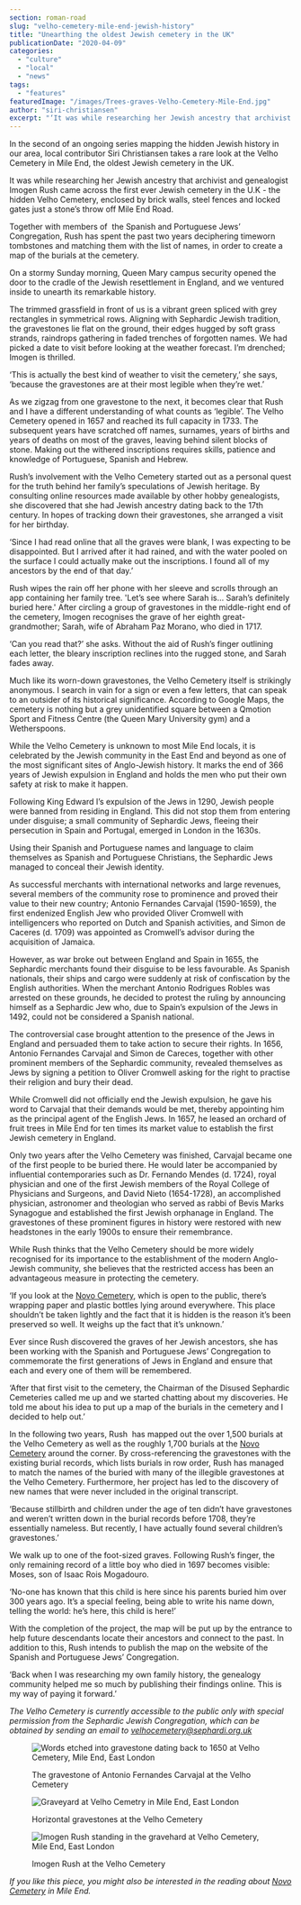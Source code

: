 ```yaml
---
section: roman-road
slug: "velho-cemetery-mile-end-jewish-history"
title: "Unearthing the oldest Jewish cemetery in the UK"
publicationDate: "2020-04-09"
categories: 
  - "culture"
  - "local"
  - "news"
tags: 
  - "features"
featuredImage: "/images/Trees-graves-Velho-Cemetery-Mile-End.jpg"
author: "siri-christiansen"
excerpt: "‘It was while researching her Jewish ancestry that archivist and genealogist Imogen Rush came across the first ever Jewish cemetery in the U.K - the hidden Velho Cemetery, enclosed by brick walls, steel fences and locked gates just a stone’s throw off Mile End Road"
---
```


In the second of an ongoing series mapping the hidden Jewish history in our area, local contributor Siri Christiansen takes a rare look at the Velho Cemetery in Mile End, the oldest Jewish cemetery in the UK.

It was while researching her Jewish ancestry that archivist and genealogist Imogen Rush came across the first ever Jewish cemetery in the U.K - the hidden Velho Cemetery, enclosed by brick walls, steel fences and locked gates just a stone’s throw off Mile End Road. 

Together with members of  the Spanish and Portuguese Jews’ Congregation, Rush has spent the past two years deciphering timeworn tombstones and matching them with the list of names, in order to create a map of the burials at the cemetery. 

On a stormy Sunday morning, Queen Mary campus security opened the door to the cradle of the Jewish resettlement in England, and we ventured inside to unearth its remarkable history.

The trimmed grassfield in front of us is a vibrant green spliced with grey rectangles in symmetrical rows. Aligning with Sephardic Jewish tradition, the gravestones lie flat on the ground, their edges hugged by soft grass strands, raindrops gathering in faded trenches of forgotten names. We had picked a date to visit before looking at the weather forecast. I’m drenched; Imogen is thrilled.

‘This is actually the best kind of weather to visit the cemetery,’ she says, ‘because the gravestones are at their most legible when they’re wet.’

As we zigzag from one gravestone to the next, it becomes clear that Rush and I have a different understanding of what counts as ‘legible’. The Velho Cemetery opened in 1657 and reached its full capacity in 1733. The subsequent years have scratched off names, surnames, years of births and years of deaths on most of the graves, leaving behind silent blocks of stone. Making out the withered inscriptions requires skills, patience and knowledge of Portuguese, Spanish and Hebrew.

Rush’s involvement with the Velho Cemetery started out as a personal quest for the truth behind her family’s speculations of Jewish heritage. By consulting online resources made available by other hobby genealogists, she discovered that she had Jewish ancestry dating back to the 17th century. In hopes of tracking down their gravestones, she arranged a visit for her birthday.

‘Since I had read online that all the graves were blank, I was expecting to be disappointed. But I arrived after it had rained, and with the water pooled on the surface I could actually make out the inscriptions. I found all of my ancestors by the end of that day.’

Rush wipes the rain off her phone with her sleeve and scrolls through an app containing her family tree. 'Let’s see where Sarah is… Sarah’s definitely buried here.' After circling a group of gravestones in the middle-right end of the cemetery, Imogen recognises the grave of her eighth great-grandmother; Sarah, wife of Abraham Paz Morano, who died in 1717. 

‘Can you read that?’ she asks. Without the aid of Rush’s finger outlining each letter, the bleary inscription reclines into the rugged stone, and Sarah fades away.

Much like its worn-down gravestones, the Velho Cemetery itself is strikingly anonymous. I search in vain for a sign or even a few letters, that can speak to an outsider of its historical significance. According to Google Maps, the cemetery is nothing but a grey unidentified square between a Qmotion Sport and Fitness Centre (the Queen Mary University gym) and a Wetherspoons. 

While the Velho Cemetery is unknown to most Mile End locals, it is celebrated by the Jewish community in the East End and beyond as one of the most significant sites of Anglo-Jewish history. It marks the end of 366 years of Jewish expulsion in England and holds the men who put their own safety at risk to make it happen. 

Following King Edward I’s expulsion of the Jews in 1290, Jewish people were banned from residing in England. This did not stop them from entering under disguise; a small community of Sephardic Jews, fleeing their persecution in Spain and Portugal, emerged in London in the 1630s.

Using their Spanish and Portuguese names and language to claim themselves as Spanish and Portuguese Christians, the Sephardic Jews managed to conceal their Jewish identity.

As successful merchants with international networks and large revenues, several members of the community rose to prominence and proved their value to their new country; Antonio Fernandes Carvajal (1590-1659), the first endenized English Jew who provided Oliver Cromwell with intelligencers who reported on Dutch and Spanish activities, and Simon de Caceres (d. 1709) was appointed as Cromwell’s advisor during the acquisition of Jamaica.

However, as war broke out between England and Spain in 1655, the Sephardic merchants found their disguise to be less favourable. As Spanish nationals, their ships and cargo were suddenly at risk of confiscation by the English authorities. When the merchant Antonio Rodrigues Robles was arrested on these grounds, he decided to protest the ruling by announcing himself as a Sephardic Jew who, due to Spain’s expulsion of the Jews in 1492, could not be considered a Spanish national.

The controversial case brought attention to the presence of the Jews in England and persuaded them to take action to secure their rights. In 1656, Antonio Fernandes Carvajal and Simon de Careces, together with other prominent members of the Sephardic community, revealed themselves as Jews by signing a petition to Oliver Cromwell asking for the right to practise their religion and bury their dead.

While Cromwell did not officially end the Jewish expulsion, he gave his word to Carvajal that their demands would be met, thereby appointing him as the principal agent of the English Jews. In 1657, he leased an orchard of fruit trees in Mile End for ten times its market value to establish the first Jewish cemetery in England. 

Only two years after the Velho Cemetery was finished, Carvajal became one of the first people to be buried there. He would later be accompanied by influential contemporaries such as Dr. Fernando Mendes (d. 1724), royal physician and one of the first Jewish members of the Royal College of Physicians and Surgeons, and David Nieto (1654-1728), an accomplished physician, astronomer and theologian who served as rabbi of Bevis Marks Synagogue and established the first Jewish orphanage in England. The gravestones of these prominent figures in history were restored with new headstones in the early 1900s to ensure their remembrance.

While Rush thinks that the Velho Cemetery should be more widely recognised for its importance to the establishment of the modern Anglo-Jewish community, she believes that the restricted access has been an advantageous measure in protecting the cemetery.

‘If you look at the [Novo Cemetery](https://romanroadlondon.com/novo-cemetery-jewish-history/), which is open to the public, there’s wrapping paper and plastic bottles lying around everywhere. This place shouldn’t be taken lightly and the fact that it is hidden is the reason it’s been preserved so well. It weighs up the fact that it’s unknown.’

Ever since Rush discovered the graves of her Jewish ancestors, she has been working with the Spanish and Portuguese Jews’ Congregation to commemorate the first generations of Jews in England and ensure that each and every one of them will be remembered.

‘After that first visit to the cemetery, the Chairman of the Disused Sephardic Cemeteries called me up and we started chatting about my discoveries. He told me about his idea to put up a map of the burials in the cemetery and I decided to help out.’

In the following two years, Rush  has mapped out the over 1,500 burials at the Velho Cemetery as well as the roughly 1,700 burials at the [Novo Cemetery](https://romanroadlondon.com/novo-cemetery-jewish-history/) around the corner. By cross-referencing the gravestones with the existing burial records, which lists burials in row order, Rush has managed to match the names of the buried with many of the illegible gravestones at the Velho Cemetery. Furthermore, her project has led to the discovery of new names that were never included in the original transcript.

‘Because stillbirth and children under the age of ten didn’t have gravestones and weren’t written down in the burial records before 1708, they’re essentially nameless. But recently, I have actually found several children’s gravestones.’ 

We walk up to one of the foot-sized graves. Following Rush’s finger, the only remaining record of a little boy who died in 1697 becomes visible: Moses, son of Isaac Rois Mogadouro.

‘No-one has known that this child is here since his parents buried him over 300 years ago. It’s a special feeling, being able to write his name down, telling the world: he’s here, this child is here!’

With the completion of the project, the map will be put up by the entrance to help future descendants locate their ancestors and connect to the past. In addition to this, Rush intends to publish the map on the website of the Spanish and Portuguese Jews’ Congregation. 

‘Back when I was researching my own family history, the genealogy community helped me so much by publishing their findings online. This is my way of paying it forward.’

_The Velho Cemetery is currently accessible to the public only with special permission from the Sephardic Jewish Congregation, which can be obtained by sending an email to [velhocemetery@sephardi.org.uk](mailto:velhocemetery@sephardi.org.uk)_

<figure>

![Words etched into gravestone dating back to 1650 at Velho Cemetery, Mile End, East London](/images/1650-headstone-Velho-Cemetery-Mile-End-1024x683.jpg)

<figcaption>

The gravestone of Antonio Fernandes Carvajal at the Velho Cemetery

</figcaption>

</figure>

<figure>

![Graveyard at Velho Cemetry in Mile End, East London](/images/Trees-graves-Velho-Cemetery-Mile-End-1024x683.jpg)

<figcaption>

Horizontal gravestones at the Velho Cemetery

</figcaption>

</figure>

<figure>

![Imogen Rush standing in the gravehard at Velho Cemetery, Mile End, East London](/images/Imogen-Rush-Velho-Cemetery-Mile-End-1024x665.jpg)

<figcaption>

Imogen Rush at the Velho Cemetery

</figcaption>

</figure>

_If you like this piece, you might also be interested in the reading about [Novo Cemetery](https://romanroadlondon.com/novo-cemetery-jewish-history/) in Mile End._
